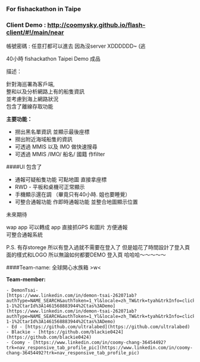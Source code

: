 ### For fishackathon in Taipe

### Client Demo : http://coomysky.github.io/flash-client/#!/main/near  
帳號密碼 : 任意打都可以進去 因為沒server XDDDDDD~ (逃  

40小時 fishackathon Taipei Demo 成品  

描述：  

針對海巡署為客戶端,  
整和以及分析網路上有的船隻資訊  
並考慮到海上網路狀況  
包含了離線存取功能  


**主要功能：**  

- 撈出黑名單資訊 並顯示最後座標
- 撈出附近海域船隻的資訊
- 可透過 MMIS 以及 IMO 做快速搜尋
- 可透過 MMIS /IMO/ 船名/ 國籍 作filter  

####UI 包含了

- 通報可疑船隻功能 可點地圖 直接拿座標
- RWD - 平板和桌機可正常顯示
- 手機顯示還在調 （畢竟只有40小時. 姐也要睡覺）
- 可整合通報功能 作即時通報功能 並整合地圖顯示位置  

未來期待  

wap app 可以轉成 app 直接抓GPS 和圖片 方便通報  
可整合通報系統  



P.S. 有存storege 所以有登入過就不需要在登入了 但是姐花了時間設計了登入頁面的樣式和LOGO
所以無論如何都要DEMO 登入頁 哈哈哈～～～～～  

####Team-name: 全球開心水族箱 >w<

**Team-member:**

    - DemonTsai-
    [https://www.linkedin.com/in/demon-tsai-262071ab?authType=NAME_SEARCH&authToken=1_Yl&locale=zh_TW&trk=tyah&trkInfo=clickedVertical%3Amynetwork%2CclickedEntityId%3A391311146%2CauthType%3ANAME_SEARCH%2Cidx%3A1-1-1%2CtarId%3A1461568883944%2Ctas%3ADemo](https://www.linkedin.com/in/demon-tsai-262071ab?authType=NAME_SEARCH&authToken=1_Yl&locale=zh_TW&trk=tyah&trkInfo=clickedVertical%3Amynetwork%2CclickedEntityId%3A391311146%2CauthType%3ANAME_SEARCH%2Cidx%3A1-1-1%2CtarId%3A1461568883944%2Ctas%3ADemo)  
    - Ed - [https://github.com/ultralabed](https://github.com/ultralabed)
    - Blackie - [https://github.com/blackie0424](https://github.com/blackie0424)
    - Coomy - [https://www.linkedin.com/in/coomy-chang-36454492?trk=nav_responsive_tab_profile_pic](https://www.linkedin.com/in/coomy-chang-36454492?trk=nav_responsive_tab_profile_pic)
